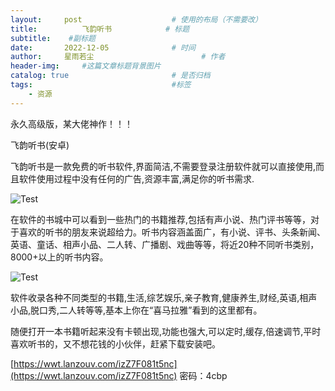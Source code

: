 ```yaml
---
layout:     post   				    # 使用的布局（不需要改）
title:       	飞韵听书			# 标题 
subtitle:    #副标题
date:       2022-12-05 				# 时间
author:     星雨若尘 						# 作者
header-img:  	#这篇文章标题背景图片
catalog: true 						# 是否归档
tags:								#标签
    - 资源
---
```

永久高级版，某大佬神作！！！

飞韵听书(安卓)

飞韵听书是一款免费的听书软件,界面简洁,不需要登录注册软件就可以直接使用,而且软件使用过程中没有任何的广告,资源丰富,满足你的听书需求.

 ![Test](https://files.zohopublic.com.cn/public/workdrive-public/previewdata/6a2gt56abb9d93b1345ef89555d653d60a0f3?orig=true) 

在软件的书城中可以看到一些热门的书籍推荐,包括有声小说、热门评书等等，对于喜欢的听书的朋友来说超给力。听书内容涵盖面广，有小说、评书、头条新闻、英语、童话、相声小品、二人转、广播剧、戏曲等等，将近20种不同听书类别，8000+以上的听书内容。

 ![Test](https://files.zohopublic.com.cn/public/workdrive-public/previewdata/6a2gt56abb9d93b1345ef89555d653d60a0f3?orig=true) 

软件收录各种不同类型的书籍,生活,综艺娱乐,亲子教育,健康养生,财经,英语,相声小品,脱口秀,二人转等等,基本上你在“喜马拉雅”看到的这里都有。

随便打开一本书籍听起来没有卡顿出现,功能也强大,可以定时,缓存,倍速调节,平时喜欢听书的，又不想花钱的小伙伴，赶紧下载安装吧。

[https://wwt.lanzouv.com/izZ7F081t5nc](https://wwt.lanzouv.com/izZ7F081t5nc)
密码：4cbp


